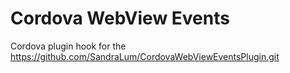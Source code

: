Cordova WebView Events
============================

Cordova plugin hook for the https://github.com/SandraLum/CordovaWebViewEventsPlugin.git
